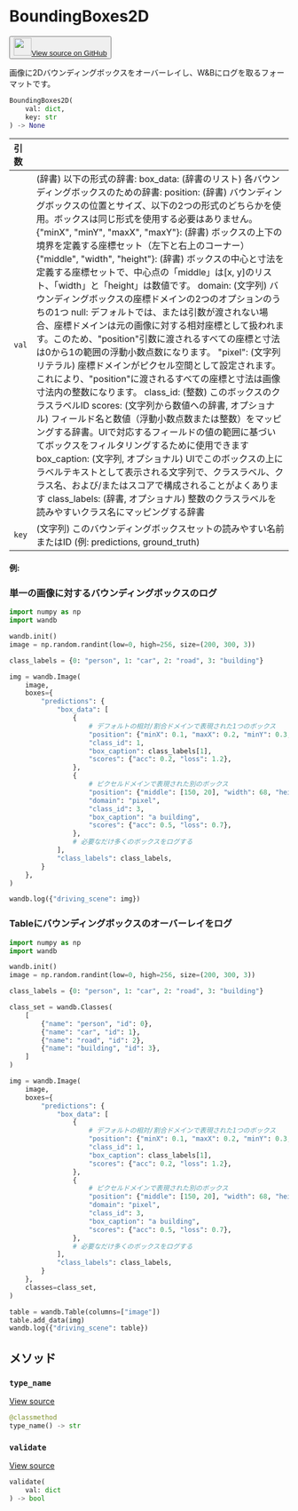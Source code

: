 # BoundingBoxes2D

<p><button style={{display: 'flex', alignItems: 'center', backgroundColor: 'white', border: '1px solid #ddd', padding: '10px', borderRadius: '6px', cursor: 'pointer', boxShadow: '0 2px 3px rgba(0,0,0,0.1)', transition: 'all 0.3s'}}><a href='https://www.github.com/wandb/wandb/tree/v0.17.3/wandb/sdk/data_types/helper_types/bounding_boxes_2d.py#L16-L293' style={{fontSize: '1.2em', display: 'flex', alignItems: 'center'}}><img src='https://github.githubassets.com/images/modules/logos_page/GitHub-Mark.png' height='32px' width='32px' style={{marginRight: '10px'}}/>View source on GitHub</a></button></p>

画像に2Dバウンディングボックスをオーバーレイし、W&Bにログを取るフォーマットです。

```python
BoundingBoxes2D(
    val: dict,
    key: str
) -> None
```

| 引数 |  |
| :--- | :--- |
|  `val` |  (辞書) 以下の形式の辞書: box_data: (辞書のリスト) 各バウンディングボックスのための辞書: position: (辞書) バウンディングボックスの位置とサイズ、以下の2つの形式のどちらかを使用。ボックスは同じ形式を使用する必要はありません。 {"minX", "minY", "maxX", "maxY"}: (辞書) ボックスの上下の境界を定義する座標セット（左下と右上のコーナー） {"middle", "width", "height"}: (辞書) ボックスの中心と寸法を定義する座標セットで、中心点の「middle」は[x, y]のリスト、「width」と「height」は数値です。 domain: (文字列) バウンディングボックスの座標ドメインの2つのオプションのうちの1つ null: デフォルトでは、または引数が渡されない場合、座標ドメインは元の画像に対する相対座標として扱われます。このため、"position"引数に渡されるすべての座標と寸法は0から1の範囲の浮動小数点数になります。 "pixel": (文字列リテラル) 座標ドメインがピクセル空間として設定されます。これにより、"position"に渡されるすべての座標と寸法は画像寸法内の整数になります。 class_id: (整数) このボックスのクラスラベルID scores: (文字列から数値への辞書, オプショナル) フィールド名と数値（浮動小数点数または整数）をマッピングする辞書。UIで対応するフィールドの値の範囲に基づいてボックスをフィルタリングするために使用できます box_caption: (文字列, オプショナル) UIでこのボックスの上にラベルテキストとして表示される文字列で、クラスラベル、クラス名、および/またはスコアで構成されることがよくあります class_labels: (辞書, オプショナル) 整数のクラスラベルを読みやすいクラス名にマッピングする辞書 |
|  `key` |  (文字列) このバウンディングボックスセットの読みやすい名前またはID (例: predictions, ground_truth) |

#### 例:

### 単一の画像に対するバウンディングボックスのログ

```python
import numpy as np
import wandb

wandb.init()
image = np.random.randint(low=0, high=256, size=(200, 300, 3))

class_labels = {0: "person", 1: "car", 2: "road", 3: "building"}

img = wandb.Image(
    image,
    boxes={
        "predictions": {
            "box_data": [
                {
                    # デフォルトの相対/割合ドメインで表現された1つのボックス
                    "position": {"minX": 0.1, "maxX": 0.2, "minY": 0.3, "maxY": 0.4},
                    "class_id": 1,
                    "box_caption": class_labels[1],
                    "scores": {"acc": 0.2, "loss": 1.2},
                },
                {
                    # ピクセルドメインで表現された別のボックス
                    "position": {"middle": [150, 20], "width": 68, "height": 112},
                    "domain": "pixel",
                    "class_id": 3,
                    "box_caption": "a building",
                    "scores": {"acc": 0.5, "loss": 0.7},
                },
                # 必要なだけ多くのボックスをログする
            ],
            "class_labels": class_labels,
        }
    },
)

wandb.log({"driving_scene": img})
```

### Tableにバウンディングボックスのオーバーレイをログ

```python
import numpy as np
import wandb

wandb.init()
image = np.random.randint(low=0, high=256, size=(200, 300, 3))

class_labels = {0: "person", 1: "car", 2: "road", 3: "building"}

class_set = wandb.Classes(
    [
        {"name": "person", "id": 0},
        {"name": "car", "id": 1},
        {"name": "road", "id": 2},
        {"name": "building", "id": 3},
    ]
)

img = wandb.Image(
    image,
    boxes={
        "predictions": {
            "box_data": [
                {
                    # デフォルトの相対/割合ドメインで表現された1つのボックス
                    "position": {"minX": 0.1, "maxX": 0.2, "minY": 0.3, "maxY": 0.4},
                    "class_id": 1,
                    "box_caption": class_labels[1],
                    "scores": {"acc": 0.2, "loss": 1.2},
                },
                {
                    # ピクセルドメインで表現された別のボックス
                    "position": {"middle": [150, 20], "width": 68, "height": 112},
                    "domain": "pixel",
                    "class_id": 3,
                    "box_caption": "a building",
                    "scores": {"acc": 0.5, "loss": 0.7},
                },
                # 必要なだけ多くのボックスをログする
            ],
            "class_labels": class_labels,
        }
    },
    classes=class_set,
)

table = wandb.Table(columns=["image"])
table.add_data(img)
wandb.log({"driving_scene": table})
```

## メソッド

### `type_name`

[View source](https://www.github.com/wandb/wandb/tree/v0.17.3/wandb/sdk/data_types/helper_types/bounding_boxes_2d.py#L215-L217)

```python
@classmethod
type_name() -> str
```

### `validate`

[View source](https://www.github.com/wandb/wandb/tree/v0.17.3/wandb/sdk/data_types/helper_types/bounding_boxes_2d.py#L219-L276)

```python
validate(
    val: dict
) -> bool
```